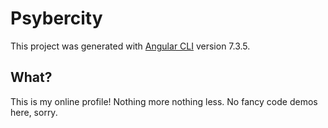 # Psybercity

This project was generated with [Angular CLI](https://github.com/angular/angular-cli) version 7.3.5.

## What?

This is my online profile! Nothing more nothing less. No fancy code demos here, sorry.






















